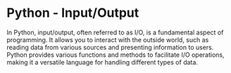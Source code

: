 # Python - Input/Output

In Python, input/output, often referred to as I/O, is a fundamental aspect of programming. It allows you to interact with the outside world, such as reading data from various sources and presenting information to users. Python provides various functions and methods to facilitate I/O operations, making it a versatile language for handling different types of data.
